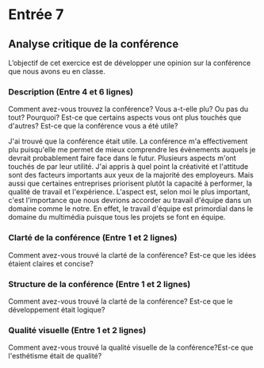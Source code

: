 # Entrée 7
## Analyse critique de la conférence

L’objectif de cet exercice est de développer une opinion sur la conférence que nous avons eu en classe. 

### Description (Entre 4 et 6 lignes)
Comment avez-vous trouvez la conférence? Vous a-t-elle plu? Ou pas du tout? Pourquoi? Est-ce que certains aspects vous ont plus touchés que d'autres? Est-ce que la conférence vous a été utile?

J'ai trouvé que la conférence était utile. La conférence m'a effectivement plu puisqu'elle me permet de mieux comprendre les évènements auquels je devrait probablement faire face dans le futur. Plusieurs aspects m'ont touchés de par leur utilité. J'ai appris à quel point la créativité et l'attitude sont des facteurs importants aux yeux de la majorité des employeurs. Mais aussi que certaines entreprises priorisent plutôt la capacité à performer, la qualité de travail et l'expérience. L'aspect est, selon moi le plus important, c'est l'importance que nous devrions accorder au travail d'équipe dans un domaine comme le notre. En effet, le travail d'équipe est primordial dans le domaine du multimédia puisque tous les projets se font en équipe.

### Clarté de la conférence (Entre 1 et 2 lignes)
Comment avez-vous trouvé la clarté de la conférence? Est-ce que les idées étaient claires et concise?

### Structure de la conférence (Entre 1 et 2 lignes)
Comment avez-vous trouvé la clarté de la conférence? Est-ce que le développement était logique?

### Qualité visuelle (Entre 1 et 2 lignes)
Comment avez-vous trouvé la qualité visuelle de la conférence?Est-ce que l'esthétisme était de qualité?


